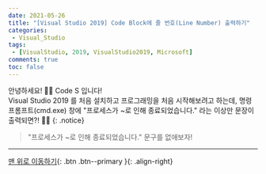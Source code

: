 ```yaml
---
date: 2021-05-26
title: "[Visual Studio 2019] Code Block에 줄 번호(Line Number) 출력하기"
categories:
 - Visual_Studio
tags:
 - [VisualStudio, 2019, VisualStudio2019, Microsoft]
comments: true
toc: false
---
```


안녕하세요! 🙋‍♂️ Code S 입니다! <br>
Visual Studio 2019 를 처음 설치하고 프로그래밍을 처음 시작해보려고 하는데, 명령 프롬프트(cmd.exe) 창에 "프로세스가 ~로 인해 종료되었습니다." 라는 이상만 문장이 출력되면?! 🤷‍♂️
{:  .notice}

> "프로세스가 ~로 인해 종료되었습니다." 문구를 없애보자!



---
[맨 위로 이동하기](#){: .btn .btn--primary }{: .align-right}